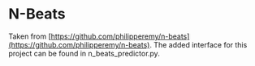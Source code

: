 # N-Beats

Taken from [https://github.com/philipperemy/n-beats](https://github.com/philipperemy/n-beats).
The added interface for this project can be found in n_beats_predictor.py.